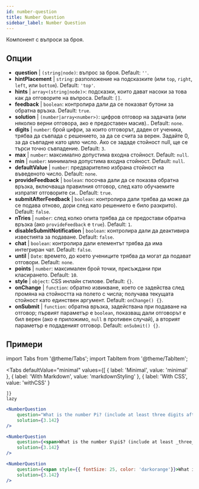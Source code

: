 ```yaml
---
id: number-question 
title: Number Question
sidebar_label: Number Question
---
```


Компонент с въпроси за броя.

## Опции

* __question__ | `(string|node)`: въпрос за броя. Default: `''`.
* __hintPlacement__ | `string`: разположение на подсказките (или `top`, `right`, `left`, или `bottom`). Default: `'top'`.
* __hints__ | `array<(string|node)>`: подсказки, които дават насоки за това как да отговорите на въпроса. Default: `[]`.
* __feedback__ | `boolean`: контролира дали да се показват бутони за обратна връзка. Default: `true`.
* __solution__ | `(number|array<number>)`: цифров отговор на задачата (или няколко верни отговора, ако е предоставен масив).. Default: `none`.
* __digits__ | `number`: брой цифри, за които отговорът, даден от ученика, трябва да съвпада с решението, за да се счита за верен. Задайте 0, за да съвпадне като цяло число. Ако се зададе стойност null, ще се търси точно съвпадение. Default: `3`.
* __max__ | `number`: максимално допустима входна стойност. Default: `null`.
* __min__ | `number`: минимална допустима входна стойност. Default: `null`.
* __defaultValue__ | `number`: предварително избрана стойност на въведеното число. Default: `none`.
* __provideFeedback__ | `boolean`: посочва дали да се показва обратна връзка, включваща правилния отговор, след като обучаемите изпратят отговорите си.. Default: `true`.
* __submitAfterFeedback__ | `boolean`: контролира дали трябва да може да се подава отново, дори след като решението е било разкрито). Default: `false`.
* __nTries__ | `number`: след колко опита трябва да се предостави обратна връзка (ако `provideFeedback` е `true`). Default: `1`.
* __disableSubmitNotification__ | `boolean`: контролира дали да деактивира известията за подаване. Default: `false`.
* __chat__ | `boolean`: контролира дали елементът трябва да има интегриран чат. Default: `false`.
* __until__ | `Date`: времето, до което учениците трябва да могат да подават отговори. Default: `none`.
* __points__ | `number`: максимален брой точки, присъждани при класирането. Default: `10`.
* __style__ | `object`: CSS инлайн стилове. Default: `{}`.
* __onChange__ | `function`: обратно извикване, което се задейства след промяна на стойността на полето с числа; получава текущата стойност като единствен аргумент. Default: `onChange() {}`.
* __onSubmit__ | `function`: обратна връзка, задействана при подаване на отговор; първият параметър е `boolean`, показващ дали отговорът е бил верен (ако е приложимо, `null` в противен случай), а вторият параметър е подаденият отговор. Default: `onSubmit() {}`.


## Примери

import Tabs from '@theme/Tabs';
import TabItem from '@theme/TabItem';

<Tabs
    defaultValue="minimal"
    values={[
        { label: 'Minimal', value: 'minimal' },
        { label: 'With Markdown', value: 'markdownStyling' },
        { label: 'With CSS', value: 'withCSS' }
        
    ]}
    lazy
>

<TabItem value="minimal">

```jsx live
<NumberQuestion
    question="What is the number Pi? (include at least three digits after the decimal point)"
    solution={3.142}
/>
```
</TabItem>

<TabItem value="markdownStyling">

```jsx live
<NumberQuestion
    question={<span>What is the number $\pi$? (include at least _three_ digits after the decimal point)</span>}
    solution={3.142}
/>
```
</TabItem>

<TabItem value="withCSS">

```jsx live
<NumberQuestion
    question={<span style={{ fontSize: 25, color: 'darkorange'}}>What is the number PI - three digits after the period</span>}
    solution={3.142}
/>
```
</TabItem>

</Tabs>
